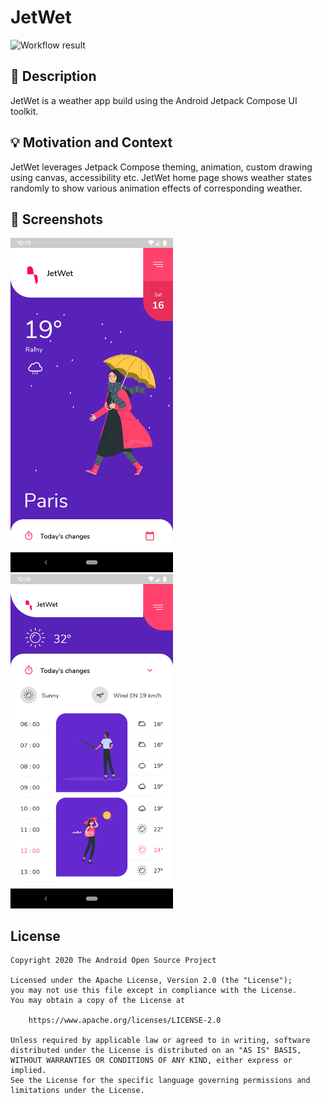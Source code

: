 # JetWet

<!--- Replace <OWNER> with your Github Username and <REPOSITORY> with the name of your repository. -->
<!--- You can find both of these in the url bar when you open your repository in github. -->
![Workflow result](https://github.com/SSVerma/JetWet/workflows/Check/badge.svg)


## :scroll: Description
<!--- Describe your app in one or two sentences -->
JetWet is a weather app build using the Android Jetpack Compose UI toolkit.


## :bulb: Motivation and Context
<!--- Optionally point readers to interesting parts of your submission. -->
<!--- What are you especially proud of? -->
JetWet leverages Jetpack Compose theming, animation, custom drawing using canvas, accessibility etc.
JetWet home page shows weather states randomly to show various animation effects of corresponding weather.


## :camera_flash: Screenshots
<!-- You can add more screenshots here if you like -->
<img src="/results/screenshot_1.png" width="260">&emsp;<img src="/results/screenshot_2.png" width="260">

## License
```
Copyright 2020 The Android Open Source Project

Licensed under the Apache License, Version 2.0 (the "License");
you may not use this file except in compliance with the License.
You may obtain a copy of the License at

    https://www.apache.org/licenses/LICENSE-2.0

Unless required by applicable law or agreed to in writing, software
distributed under the License is distributed on an "AS IS" BASIS,
WITHOUT WARRANTIES OR CONDITIONS OF ANY KIND, either express or implied.
See the License for the specific language governing permissions and
limitations under the License.
```